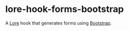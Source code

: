 # lore-hook-forms-bootstrap

A [Lore](http://www.lorejs.org) hook that generates forms using [Bootstrap](https://getbootstrap.com/).
